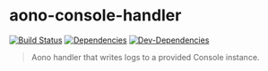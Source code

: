 # aono-console-handler

[![Build Status][travis-image]][travis-url]
[![Dependencies][david-image]][david-url]
[![Dev-Dependencies][david-dev-image]][david-dev-url]

> Aono handler that writes logs to a provided Console instance.

[travis-image]: https://travis-ci.org/aono-logger/aono-console-handler.svg?branch=master
[travis-url]: https://travis-ci.org/aono-logger/aono-console-handler
[david-image]: https://david-dm.org/aono-logger/aono-console-handler/status.svg
[david-url]: https://david-dm.org/aono-logger/aono-console-handler
[david-dev-image]: https://david-dm.org/aono-logger/aono-console-handler/dev-status.svg
[david-dev-url]: https://david-dm.org/aono-logger/aono-console-handler?type=dev

